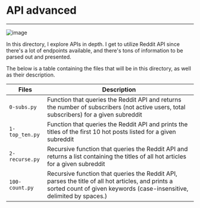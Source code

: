 # API advanced

----------------

![image](https://s3.amazonaws.com/intranet-projects-files/holbertonschool-sysadmin_devops/314/WIxXad8.png)

In this directory, I explore APIs in depth. I get to utilize Reddit API since there's a lot of endpoints available, and there's tons of information to be parsed out and presented.

The below is a table containing the files that will be in this directory, as well as their description.

| **Files** | **Description** |
| ---------- | ------------ |
| `0-subs.py` | Function that queries the Reddit API and returns the number of subscribers (not active users, total subscribers) for a given subreddit |
| `1-top_ten.py` | Function that queries the Reddit API and prints the titles of the first 10 hot posts listed for a given subreddit |
| `2-recurse.py` | Recursive function that queries the Reddit API and returns a list containing the titles of all hot articles for a given subreddit |
| `100-count.py` | Recursive function that queries the Reddit API, parses the title of all hot articles, and prints a sorted count of given keywords (case-insensitive, delimited by spaces.) |
